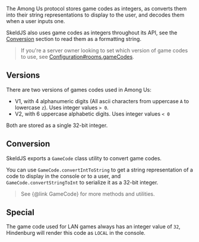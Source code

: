 The Among Us protocol stores game codes as integers, as converts them into their string representations to display to the user, and decodes them when a user inputs one.

SkeldJS also uses game codes as integers throughout its API, see the [Conversion](#conversion) section to read them as a formatting string.

> If you're a server owner looking to set which version of game codes to use, see [Configuration#rooms.gameCodes](https://skeldjs.github.io/Hindenburg/Getting%20Started/Configuration.html#roomsgamecodes).

## Versions
There are two versions of games codes used in Among Us:
- V1, with 4 alphanumeric digits (All ascii characters from uppercase `A` to lowercase `z`). Uses integer values `> 0`.
- V2, with 6 uppercase alphabetic digits. Uses integer values `< 0`

Both are stored as a single 32-bit integer.

## Conversion
SkeldJS exports a `GameCode` class utility to convert game codes.

You can use `GameCode.convertIntToString` to get a string representation of a code to display in the console or to a user, and `GameCode.convertStringToInt` to serialize it as a 32-bit integer.

> See {@link GameCode} for more methods and utilities.

## Special
The game code used for LAN games always has an integer value of `32`, Hindenburg will render this code as `LOCAL` in the console.
